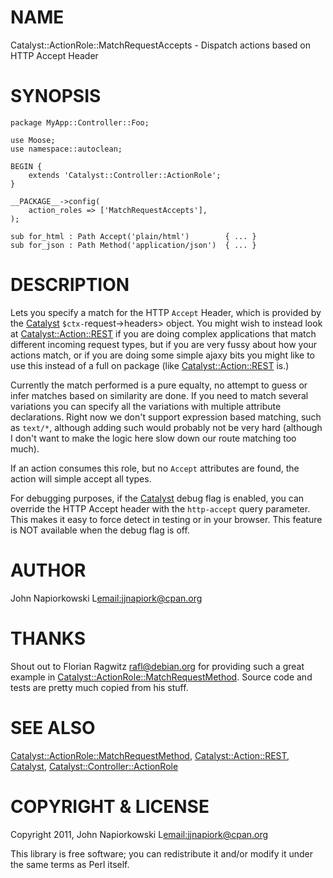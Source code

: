 # NAME

Catalyst::ActionRole::MatchRequestAccepts - Dispatch actions based on HTTP Accept Header

# SYNOPSIS

    package MyApp::Controller::Foo;

    use Moose;
    use namespace::autoclean;

    BEGIN {
        extends 'Catalyst::Controller::ActionRole';
    }

    __PACKAGE__->config(
        action_roles => ['MatchRequestAccepts'],
    );

    sub for_html : Path Accept('plain/html')        { ... }
    sub for_json : Path Method('application/json')  { ... }

# DESCRIPTION

Lets you specify a match for the HTTP `Accept` Header, which is provided by
the [Catalyst](http://search.cpan.org/perldoc?Catalyst) `$ctx-`request->headers> object.  You might wish to instead
look at [Catalyst::Action::REST](http://search.cpan.org/perldoc?Catalyst::Action::REST) if you are doing complex applications that
match different incoming request types, but if you are very fussy about how
your actions match, or if you are doing some simple ajaxy bits you might like
to use this instead of a full on package (like [Catalyst::Action::REST](http://search.cpan.org/perldoc?Catalyst::Action::REST) is.)

Currently the match performed is a pure equalty, no attempt to guess or infer
matches based on similarity are done.  If you need to match several variations
you can specify all the variations with multiple attribute declarations.  Right
now we don't support expression based matching, such as `text/*`, although 
adding such would probably not be very hard (although I don't want to make the
logic here slow down our route matching too much).

If an action consumes this role, but no `Accept` attributes are found, the
action will simple accept all types.

For debugging purposes, if the [Catalyst](http://search.cpan.org/perldoc?Catalyst) debug flag is enabled, you can 
override the HTTP Accept header with the `http-accept` query parameter.  This
makes it easy to force detect in testing or in your browser.  This feature is
NOT available when the debug flag is off.

# AUTHOR

John Napiorkowski L<email:jjnapiork@cpan.org>

# THANKS

Shout out to Florian Ragwitz <rafl@debian.org> for providing such a great
example in [Catalyst::ActionRole::MatchRequestMethod](http://search.cpan.org/perldoc?Catalyst::ActionRole::MatchRequestMethod).  Source code and tests
are pretty much copied from his stuff.

# SEE ALSO

[Catalyst::ActionRole::MatchRequestMethod](http://search.cpan.org/perldoc?Catalyst::ActionRole::MatchRequestMethod), [Catalyst::Action::REST](http://search.cpan.org/perldoc?Catalyst::Action::REST),
[Catalyst](http://search.cpan.org/perldoc?Catalyst), [Catalyst::Controller::ActionRole](http://search.cpan.org/perldoc?Catalyst::Controller::ActionRole)

# COPYRIGHT & LICENSE

Copyright 2011, John Napiorkowski L<email:jjnapiork@cpan.org> 

This library is free software; you can redistribute it and/or modify
it under the same terms as Perl itself.